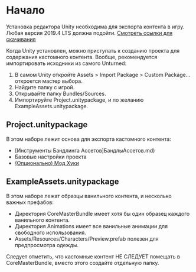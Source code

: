 Начало
===============

Установка редактора Unity необходима для экспорта контента в игру. Любая версия 2019.4 LTS должна подойти. [Смотреть ссылки для скачивания](https://unity3d.com/unity/qa/lts-releases?version=2019.4)

Когда Unity установлен, можно приступать к созданию проекта для содержания кастомного контента. Вообще, рекомендуется импортировать исходники из самого Unturned:

1. В самом Unity откройте Assets > Import Package > Custom Package... откроется мастер выбора.
1. Найдите папку с игрой.
3. Открывайте папку Bundles/Sources.
4. Импортируйте Project.unitypackage, и по желанию ExampleAssets.unitypackage.

Project.unitypackage
--------------------

В этом наборе лежит основа для экспорта кастомного контента:

- [Инструменты Бандлинга Ассетов]БандлыАссетов.md)
- Базовые настройки проекта
- [(Опционально) Мод Хуки](ModHooks.md)

ExampleAssets.unitypackage
--------------------------

В этом наборе лежат образцы ванильного контента, и несколько важных префабов:

- Директория CoreMasterBundle имеет хотя бы один образец каждого ванильного контента.
- Директория Animations имеет все ванильные анимации для свободного использования.
- Assets/Resources/Characters/Preview.prefab полезен для предпросмотра одежды.

Следует отметить, что кастомные контент НЕ СЛЕДУЕТ помещать в CoreMasterBundle, вместо этого создайте отдельную папку.
